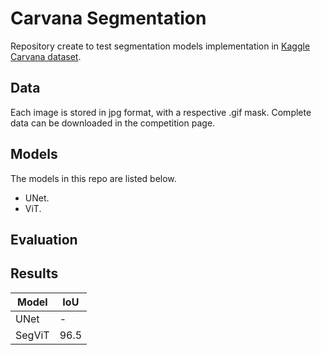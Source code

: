 # Carvana Segmentation

Repository create to test segmentation models implementation in  [Kaggle Carvana dataset](https://www.kaggle.com/c/carvana-image-masking-challenge).

## Data

Each image is stored in jpg format, with a respective .gif mask. Complete data can be downloaded in the competition page.

## Models

The models in this repo are listed below.

- UNet.
- ViT.

## Evaluation

## Results

| Model | IoU |
|-------|-----|
| UNet  | -   |
| SegViT| 96.5|

